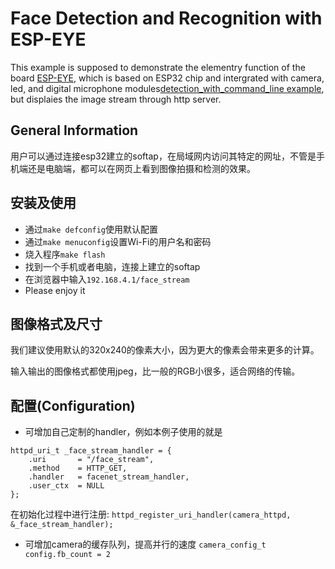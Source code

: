 # Face Detection and Recognition with ESP-EYE

This example is supposed to demonstrate the elementry function of the board [ESP-EYE](), which is based on ESP32 chip and intergrated with camera, led, and digital microphone modules[detection_with_command_line example](./detection_with_command_line), but displaies the image stream through http server.

## General Information

用户可以通过连接esp32建立的softap，在局域网内访问其特定的网址，不管是手机端还是电脑端，都可以在网页上看到图像拍摄和检测的效果。

## 安装及使用

- 通过`make defconfig`使用默认配置
- 通过`make menuconfig`设置Wi-Fi的用户名和密码
- 烧入程序`make flash`
- 找到一个手机或者电脑，连接上建立的softap
- 在浏览器中输入`192.168.4.1/face_stream`
- Please enjoy it

## 图像格式及尺寸

我们建议使用默认的320x240的像素大小，因为更大的像素会带来更多的计算。

输入输出的图像格式都使用jpeg，比一般的RGB小很多，适合网络的传输。

## 配置(Configuration)

- 可增加自己定制的handler，例如本例子使用的就是
```
httpd_uri_t _face_stream_handler = {
    .uri       = "/face_stream",
    .method    = HTTP_GET,
    .handler   = facenet_stream_handler,
    .user_ctx  = NULL
};
```
在初始化过程中进行注册:
`httpd_register_uri_handler(camera_httpd, &_face_stream_handler);`

- 可增加camera的缓存队列，提高并行的速度
`camera_config_t config.fb_count = 2`


